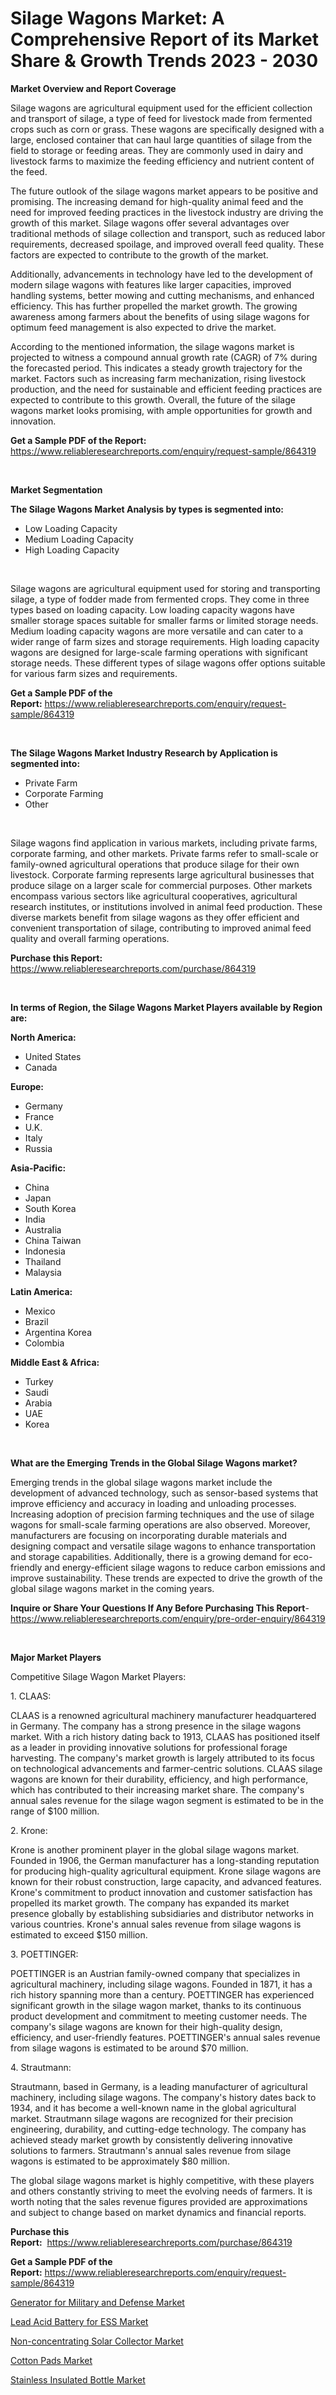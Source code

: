 <p><h1>Silage Wagons Market: A Comprehensive Report of its Market Share & Growth Trends 2023 - 2030</h1></p><p><strong>Market Overview and Report Coverage</strong></p>
<p><p>Silage wagons are agricultural equipment used for the efficient collection and transport of silage, a type of feed for livestock made from fermented crops such as corn or grass. These wagons are specifically designed with a large, enclosed container that can haul large quantities of silage from the field to storage or feeding areas. They are commonly used in dairy and livestock farms to maximize the feeding efficiency and nutrient content of the feed.</p><p>The future outlook of the silage wagons market appears to be positive and promising. The increasing demand for high-quality animal feed and the need for improved feeding practices in the livestock industry are driving the growth of this market. Silage wagons offer several advantages over traditional methods of silage collection and transport, such as reduced labor requirements, decreased spoilage, and improved overall feed quality. These factors are expected to contribute to the growth of the market.</p><p>Additionally, advancements in technology have led to the development of modern silage wagons with features like larger capacities, improved handling systems, better mowing and cutting mechanisms, and enhanced efficiency. This has further propelled the market growth. The growing awareness among farmers about the benefits of using silage wagons for optimum feed management is also expected to drive the market.</p><p>According to the mentioned information, the silage wagons market is projected to witness a compound annual growth rate (CAGR) of 7% during the forecasted period. This indicates a steady growth trajectory for the market. Factors such as increasing farm mechanization, rising livestock production, and the need for sustainable and efficient feeding practices are expected to contribute to this growth. Overall, the future of the silage wagons market looks promising, with ample opportunities for growth and innovation.</p></p>
<p><strong>Get a Sample PDF of the Report:</strong> <a href="https://www.reliableresearchreports.com/enquiry/request-sample/864319">https://www.reliableresearchreports.com/enquiry/request-sample/864319</a></p>
<p>&nbsp;</p>
<p><strong>Market Segmentation</strong></p>
<p><strong>The Silage Wagons Market Analysis by types is segmented into:</strong></p>
<p><ul><li>Low Loading Capacity</li><li>Medium Loading Capacity</li><li>High Loading Capacity</li></ul></p>
<p>&nbsp;</p>
<p><p>Silage wagons are agricultural equipment used for storing and transporting silage, a type of fodder made from fermented crops. They come in three types based on loading capacity. Low loading capacity wagons have smaller storage spaces suitable for smaller farms or limited storage needs. Medium loading capacity wagons are more versatile and can cater to a wider range of farm sizes and storage requirements. High loading capacity wagons are designed for large-scale farming operations with significant storage needs. These different types of silage wagons offer options suitable for various farm sizes and requirements.</p></p>
<p><strong>Get a Sample PDF of the Report:</strong>&nbsp;<a href="https://www.reliableresearchreports.com/enquiry/request-sample/864319">https://www.reliableresearchreports.com/enquiry/request-sample/864319</a></p>
<p>&nbsp;</p>
<p><strong>The Silage Wagons Market Industry Research by Application is segmented into:</strong></p>
<p><ul><li>Private Farm</li><li>Corporate Farming</li><li>Other</li></ul></p>
<p>&nbsp;</p>
<p><p>Silage wagons find application in various markets, including private farms, corporate farming, and other markets. Private farms refer to small-scale or family-owned agricultural operations that produce silage for their own livestock. Corporate farming represents large agricultural businesses that produce silage on a larger scale for commercial purposes. Other markets encompass various sectors like agricultural cooperatives, agricultural research institutes, or institutions involved in animal feed production. These diverse markets benefit from silage wagons as they offer efficient and convenient transportation of silage, contributing to improved animal feed quality and overall farming operations.</p></p>
<p><strong>Purchase this Report:</strong>&nbsp; <a href="https://www.reliableresearchreports.com/purchase/864319">https://www.reliableresearchreports.com/purchase/864319</a></p>
<p>&nbsp;</p>
<p><strong>In terms of Region, the Silage Wagons Market Players available by Region are:</strong></p>
<p>
    <p> <strong> North America: </strong>
        <ul>
            <li>United States</li>
            <li>Canada</li>
        </ul>
        </p> 
    <p> <strong> Europe: </strong>
        <ul>
            <li>Germany</li>
            <li>France</li>
            <li>U.K.</li>
            <li>Italy</li>
            <li>Russia</li>
        </ul>
        </p> 
    <p> <strong> Asia-Pacific: </strong>
        <ul>
            <li>China</li>
            <li>Japan</li>
            <li>South Korea</li>
            <li>India</li>
            <li>Australia</li>
            <li>China Taiwan</li>
            <li>Indonesia</li>
            <li>Thailand</li>
            <li>Malaysia</li>
        </ul>
        </p> 
    <p> <strong> Latin America: </strong>
        <ul>
            <li>Mexico</li>
            <li>Brazil</li>
            <li>Argentina Korea</li>
            <li>Colombia</li>
        </ul>
        </p> 
    <p> <strong> Middle East & Africa: </strong>
        <ul>
            <li>Turkey</li>
            <li>Saudi</li>
            <li>Arabia</li>
            <li>UAE</li>
            <li>Korea</li>
        </ul>
    </p>
    </p>
<p>&nbsp;</p>
<p><strong>What are the Emerging Trends in the Global Silage Wagons market?</strong></p>
<p><p>Emerging trends in the global silage wagons market include the development of advanced technology, such as sensor-based systems that improve efficiency and accuracy in loading and unloading processes. Increasing adoption of precision farming techniques and the use of silage wagons for small-scale farming operations are also observed. Moreover, manufacturers are focusing on incorporating durable materials and designing compact and versatile silage wagons to enhance transportation and storage capabilities. Additionally, there is a growing demand for eco-friendly and energy-efficient silage wagons to reduce carbon emissions and improve sustainability. These trends are expected to drive the growth of the global silage wagons market in the coming years.</p></p>
<p><strong>Inquire or Share Your Questions If Any Before Purchasing This Report</strong>- <a href="https://www.reliableresearchreports.com/enquiry/pre-order-enquiry/864319">https://www.reliableresearchreports.com/enquiry/pre-order-enquiry/864319</a></p>
<p>&nbsp;</p>
<p><strong>Major Market Players</strong></p>
<p><p>Competitive Silage Wagon Market Players:</p><p>1. CLAAS:</p><p>CLAAS is a renowned agricultural machinery manufacturer headquartered in Germany. The company has a strong presence in the silage wagons market. With a rich history dating back to 1913, CLAAS has positioned itself as a leader in providing innovative solutions for professional forage harvesting. The company's market growth is largely attributed to its focus on technological advancements and farmer-centric solutions. CLAAS silage wagons are known for their durability, efficiency, and high performance, which has contributed to their increasing market share. The company's annual sales revenue for the silage wagon segment is estimated to be in the range of $100 million.</p><p>2. Krone:</p><p>Krone is another prominent player in the global silage wagons market. Founded in 1906, the German manufacturer has a long-standing reputation for producing high-quality agricultural equipment. Krone silage wagons are known for their robust construction, large capacity, and advanced features. Krone's commitment to product innovation and customer satisfaction has propelled its market growth. The company has expanded its market presence globally by establishing subsidiaries and distributor networks in various countries. Krone's annual sales revenue from silage wagons is estimated to exceed $150 million.</p><p>3. POETTINGER:</p><p>POETTINGER is an Austrian family-owned company that specializes in agricultural machinery, including silage wagons. Founded in 1871, it has a rich history spanning more than a century. POETTINGER has experienced significant growth in the silage wagon market, thanks to its continuous product development and commitment to meeting customer needs. The company's silage wagons are known for their high-quality design, efficiency, and user-friendly features. POETTINGER's annual sales revenue from silage wagons is estimated to be around $70 million.</p><p>4. Strautmann:</p><p>Strautmann, based in Germany, is a leading manufacturer of agricultural machinery, including silage wagons. The company's history dates back to 1934, and it has become a well-known name in the global agricultural market. Strautmann silage wagons are recognized for their precision engineering, durability, and cutting-edge technology. The company has achieved steady market growth by consistently delivering innovative solutions to farmers. Strautmann's annual sales revenue from silage wagons is estimated to be approximately $80 million.</p><p>The global silage wagons market is highly competitive, with these players and others constantly striving to meet the evolving needs of farmers. It is worth noting that the sales revenue figures provided are approximations and subject to change based on market dynamics and financial reports.</p></p>
<p><strong>Purchase this Report:</strong>&nbsp;&nbsp;<a href="https://www.reliableresearchreports.com/purchase/864319">https://www.reliableresearchreports.com/purchase/864319</a></p>
<p></p>
<p><strong>Get a Sample PDF of the Report:</strong>&nbsp;<a href="https://www.reliableresearchreports.com/enquiry/request-sample/864319">https://www.reliableresearchreports.com/enquiry/request-sample/864319</a></p>
<p><p><a href="https://www.linkedin.com/pulse/generator-military-defense-market-size-share-global-analysis-c3uqf/">Generator for Military and Defense Market</a></p><p><a href="https://www.linkedin.com/pulse/lead-acid-battery-ess-market-share-amp-new-trends-analysis-izbaf/">Lead Acid Battery for ESS Market</a></p><p><a href="https://www.linkedin.com/pulse/non-concentrating-solar-collector-market-size-2023-2030-zsmpf/">Non-concentrating Solar Collector Market</a></p><p><a href="https://medium.com/@annaalexander40/cotton-pads-market-report-reveals-the-latest-trends-and-growth-opportunities-of-this-market-696d4b6e48be">Cotton Pads Market</a></p><p><a href="https://medium.com/@alicehanson1974/decoding-stainless-insulated-bottle-market-metrics-market-share-trends-and-growth-patterns-45de77841dfd">Stainless Insulated Bottle Market</a></p></p>